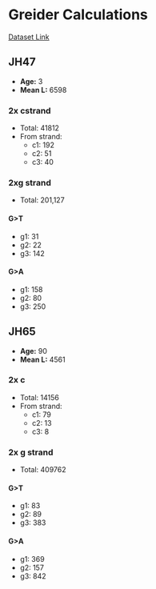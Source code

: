 # Greider Calculations

[Dataset Link](https://datadryad.org/dataset/doi:10.5061/dryad.dz08kps5d)

## JH47

- **Age:** 3
- **Mean L:** 6598

### 2x cstrand

- Total: 41812
- From strand:
  - c1: 192
  - c2: 51
  - c3: 40

### 2xg strand

- Total: 201,127

#### G>T

- g1: 31
- g2: 22
- g3: 142

#### G>A

- g1: 158
- g2: 80
- g3: 250

## JH65

- **Age:** 90
- **Mean L:** 4561

### 2x c

- Total: 14156
- From strand:
  - c1: 79
  - c2: 13
  - c3: 8

### 2x g strand

- Total: 409762

#### G>T

- g1: 83
- g2: 89
- g3: 383

#### G>A

- g1: 369
- g2: 157
- g3: 842